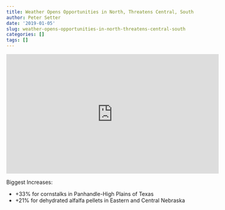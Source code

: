 ```yaml
---
title: Weather Opens Opportunities in North, Threatens Central, South
author: Peter Setter
date: '2019-01-05'
slug: weather-opens-opportunities-in-north-threatens-central-south
categories: []
tags: []
---
```


<iframe width="560" height="315" src="https://www.youtube.com/embed/C4ncIVHSI4E" frameborder="0" allow="accelerometer; autoplay; encrypted-media; gyroscope; picture-in-picture" allowfullscreen></iframe>

Biggest Increases:

- +33% for cornstalks in Panhandle-High Plains of Texas
- +21% for dehydrated alfalfa pellets in Eastern and Central Nebraska
